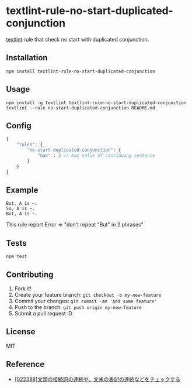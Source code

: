 # textlint-rule-no-start-duplicated-conjunction

[textlint](https://github.com/azu/textlint "textlint") rule that check no start with duplicated conjunction.

## Installation

    npm install textlint-rule-no-start-duplicated-conjunction

## Usage

    npm install -g textlint textlint-rule-no-start-duplicated-conjunction
    textlint --rule no-start-duplicated-conjunction README.md
    
## Config

```js
{
    "rules": {
        "no-start-duplicated-conjunction": {
            "max" : 2 // max value of continuing sentence
        }
    }
}
```

## Example

```
But, A is ~.
So, A is ~.
But, A is ~.
```

This rule report Error => "don't repeat "But" in 2 phrases"


## Tests

    npm test

## Contributing

1. Fork it!
2. Create your feature branch: `git checkout -b my-new-feature`
3. Commit your changes: `git commit -am 'Add some feature'`
4. Push to the branch: `git push origin my-new-feature`
5. Submit a pull request :D

## License

MIT
## Reference

- [[022388]文頭の接続詞の連続や、文末の表記の連続などをチェックする](http://support.justsystems.com/faq/1032/app/servlet/qadoc?QID=022388 "[022388]文頭の接続詞の連続や、文末の表記の連続などをチェックする")